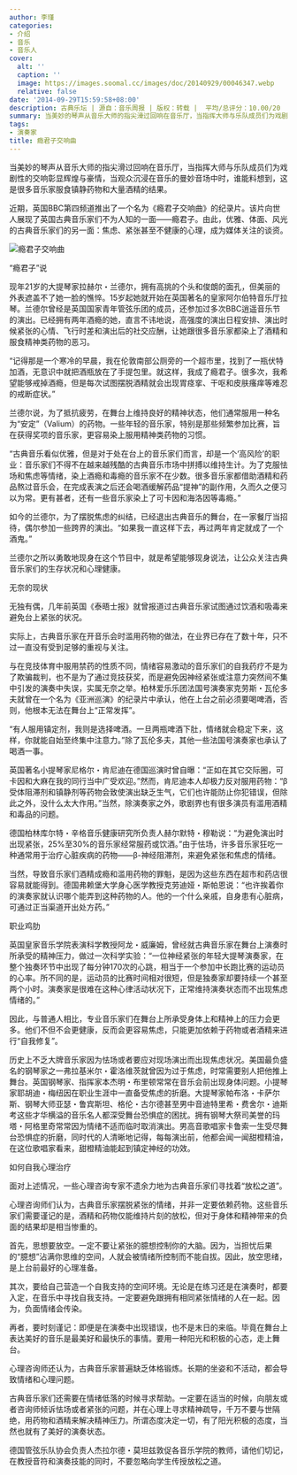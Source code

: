 ```yaml
---
author: 李瑾
categories:
- 介绍
- 音乐
- 音乐人
cover:
  alt: ''
  caption: ''
  image: https://images.soomal.cc/images/doc/20140929/00046347.webp
  relative: false
date: '2014-09-29T15:59:58+08:00'
description: 古典乐坛 | 源自：音乐周报 | 版权：转载 |  平均/总评分：10.00/20
summary: 当美妙的琴声从音乐大师的指尖滑过回响在音乐厅，当指挥大师与乐队成员们为戏剧性的交响彰显辉煌与豪情，当观众沉浸在音乐的曼妙音场中时，谁能料想到，这是很多音乐家服食镇静药物和大量酒精的结果。近期，英国BBC第四频道推出了一个名为《瘾君子交响曲》的纪录片……
tags:
- 演奏家
title: 瘾君子交响曲
---
```


当美妙的琴声从音乐大师的指尖滑过回响在音乐厅，当指挥大师与乐队成员们为戏剧性的交响彰显辉煌与豪情，当观众沉浸在音乐的曼妙音场中时，谁能料想到，这是很多音乐家服食镇静药物和大量酒精的结果。

近期，英国BBC第四频道推出了一个名为《瘾君子交响曲》的纪录片。该片向世人展现了英国古典音乐家们不为人知的一面――瘾君子。由此，优雅、体面、风光的古典音乐家们的另一面：焦虑、紧张甚至不健康的心理，成为媒体关注的谈资。

![瘾君子交响曲](https://images.soomal.cc/images/doc/20140929/00046347.webp)





“瘾君子”说

现年21岁的大提琴家拉赫尔・兰德尔，拥有高挑的个头和俊朗的面孔，但美丽的外表遮盖不了她一脸的憔悴。15岁起她就开始在英国著名的皇家阿尔伯特音乐厅拉琴。兰德尔曾经是英国国家青年管弦乐团的成员，还参加过多次BBC逍遥音乐节的演出。已经拥有两年酒瘾的她，直言不讳地说，高强度的演出日程安排、演出时候紧张的心情、飞行时差和演出后的社交应酬，让她跟很多音乐家都染上了酒精和服食精神类药物的恶习。

“记得那是一个寒冷的早晨，我在伦敦南部公厕旁的一个超市里，找到了一瓶伏特加酒，无意识中就把酒瓶放在了手提包里。就这样，我成了瘾君子。很多次，我希望能够戒掉酒瘾，但是每次试图摆脱酒精就会出现胃痉挛、干呕和皮肤瘙痒等难忍的戒断症状。”

兰德尔说，为了抵抗疲劳，在舞台上维持良好的精神状态，他们通常服用一种名为“安定”（Valium）的药物。一些年轻的音乐家，特别是那些频繁参加比赛，旨在获得奖项的音乐家，更容易染上服用精神类药物的习惯。

“古典音乐看似优雅，但是对于处在台上的音乐家们而言，却是一个‘高风险’的职业：音乐家们不得不在越来越残酷的古典音乐市场中拼搏以维持生计。为了克服怯场和焦虑等情绪，染上酒瘾和毒瘾的音乐家不在少数。很多音乐家都借助酒精和药品熬过音乐会，在完成表演之后还会喝酒缓解药品“提神”的副作用，久而久之便习以为常。更有甚者，还有一些音乐家染上了可卡因和海洛因等毒瘾。”

如今的兰德尔，为了摆脱焦虑的纠结，已经退出古典音乐的舞台，在一家餐厅当招待，偶尔参加一些跨界的演出。“如果我一直这样下去，再过两年肯定就成了一个酒鬼。”

兰德尔之所以勇敢地现身在这个节目中，就是希望能够现身说法，让公众关注古典音乐家们的生存状况和心理健康。

无奈的现状

无独有偶，几年前英国《泰晤士报》就曾报道过古典音乐家试图通过饮酒和吸毒来避免台上紧张的状况。

实际上，古典音乐家在开音乐会时滥用药物的做法，在业界已存在了数十年，只不过一直没有受到足够的重视与关注。

与在竞技体育中服用禁药的性质不同，情绪容易激动的音乐家们的自我药疗不是为了欺骗裁判，也不是为了通过竞技获奖，而是避免因神经紧张或注意力突然间不集中引发的演奏中失误，实属无奈之举。柏林爱乐乐团法国号演奏家克劳斯・瓦伦多夫就曾在一个名为《亚洲巡演》的纪录片中承认，他在上台之前必须要喝啤酒，否则，他根本无法在舞台上“正常发挥”。

“有人服用镇定剂，我则是选择啤酒。一旦两瓶啤酒下肚，情绪就会稳定下来，这样，你就能自始至终集中注意力。”除了瓦伦多夫，其他一些法国号演奏家也承认了喝酒一事。

英国著名小提琴家尼格尔・肯尼迪在德国巡演时曾自曝：“正如在其它交际圈，可卡因和大麻在我的同行当中广受欢迎。”然而，肯尼迪本人却极力反对服用药物：“β受体阻滞剂和镇静剂等药物会致使演出缺乏生气，它们也许能防止你犯错误，但除此之外，没什么太大作用。”当然，除演奏家之外，歌剧界也有很多演员有滥用酒精和毒品的问题。

德国柏林库尔特・辛格音乐健康研究所负责人赫尔默特・穆勒说：“为避免演出时出现紧张，25%至30%的音乐家经常服药或饮酒。”由于怯场，许多音乐家狂吃一种通常用于治疗心脏疾病的药物――β-神经阻滞剂，来避免紧张和焦虑的情绪。

当然，导致音乐家们酒精成瘾和滥用药物的罪魁，是因为这些东西在超市和药店很容易就能得到。德国弗赖堡大学身心医学教授克劳迪娅・斯帕恩说：“也许挨着你的演奏家就认识哪个能弄到这种药物的人。他的一个什么亲戚，自身患有心脏病，可通过正当渠道开出处方药。”

职业鸡肋

英国皇家音乐学院表演科学教授阿龙・威廉姆，曾经就古典音乐家在舞台上演奏时所承受的精神压力，做过一次科学实验：“一位神经紧张的年轻大提琴演奏家，在整个独奏环节中出现了每分钟170次的心跳，相当于一个参加中长跑比赛的运动员的心率。所不同的是，运动员的比赛时间相对很短，但是独奏家却要持续一个甚至两个小时。演奏家是很难在这种心律活动状况下，正常维持演奏状态而不出现焦虑情绪的。”

因此，与普通人相比，专业音乐家们在舞台上所承受身体上和精神上的压力会更多。他们不但不会更健康，反而会更容易焦虑，只能更加依赖于药物或者酒精来进行“自我修复”。

历史上不乏大牌音乐家因为怯场或者要应对现场演出而出现焦虑状况。美国最负盛名的钢琴家之一弗拉基米尔・霍洛维茨就曾因为过于焦虑，时常需要别人把他推上舞台。英国钢琴家、指挥家本杰明・布里顿常常在音乐会前出现身体问题。小提琴家耶胡迪・梅纽因在职业生涯中一直备受焦虑的折磨。大提琴家帕布洛・卡萨尔斯、钢琴大师亚瑟・鲁宾斯坦、格伦・古尔德甚至男中音迪特里希・费舍尔・迪斯考这些才华横溢的音乐名人都深受舞台恐惧症的困扰。拥有钢琴大祭司美誉的玛塔・阿格里奇常常因为情绪不适而临时取消演出。男高音歌唱家卡鲁索一生受尽舞台恐惧症的折磨，同时代的人清晰地记得，每每演出前，他都会闻一闻甜橙精油，在这位歌唱家看来，甜橙精油能起到镇定神经的功效。

如何自我心理治疗

面对上述情况，一些心理咨询专家不遗余力地为古典音乐家们寻找着“放松之道”。

心理咨询师们认为，古典音乐家摆脱紧张的情绪，并非一定要依赖药物。这些音乐家们需要谨记的是，酒精和药物仅能维持片刻的放松，但对于身体和精神带来的负面的结果却是相当惨重的。

首先，思想要放空。一定不要让紧张的臆想控制你的大脑。因为，当担忧后果的“臆想”沾满你思维的空间，人就会被情绪所控制而不能自拔。因此，放空思绪，是上台前最好的心理准备。

其次，要给自己营造一个自我支持的空间环境。无论是在练习还是在演奏时，都要入定，在音乐中寻找自我支持。一定要避免跟拥有相同紧张情绪的人在一起。因为，负面情绪会传染。

再者，要时刻谨记：即便是在演奏中出现错误，也不是末日的来临。毕竟在舞台上表达美好的音乐是最美好和最快乐的事情。要用一种阳光和积极的心态，走上舞台。

心理咨询师还认为，古典音乐家普遍缺乏体格锻炼。长期的坐姿和不活动，都会导致情绪和心理问题。

古典音乐家们还需要在情绪低落的时候寻求帮助。一定要在适当的时候，向朋友或者咨询师倾诉怯场或者紧张的问题，并在心理上寻求精神疏导，千万不要与世隔绝，用药物和酒精来解决精神压力。所谓态度决定一切，有了阳光积极的态度，当然也就有了美好的演奏状态。

德国管弦乐队协会负责人杰拉尔德・莫坦兹敦促各音乐学院的教师，请他们切记，在教授音符和演奏技能的同时，不要忽略向学生传授放松之道。